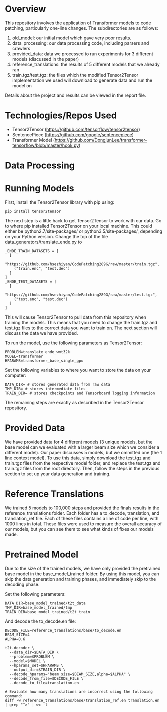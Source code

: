 # Overview
This repository involves the application of Transformer models to code patching, particularly one-line changes.
The subdirectories are as follows:
  1) old_model: our initial model which gave very poor results.
  2) data_processing: our data processing code, including parsers and crawlers
  3) provided_data: data we processed to run experiments for 3 different models (discussed in the paper)
  4) reference_translations: the results of 5 different models that we already ran
  5) train.tgz/test.tgz: the files which the modified Tensor2Tensor implementation we used will download to generate
   data and run the model on
  
Details about the project and results can be viewed in the report file.

# Technologies/Repos Used
  - Tensor2Tensor (https://github.com/tensorflow/tensor2tensor)
  - SentencePiece (https://github.com/google/sentencepiece)
  - Transformer Model (https://github.com/DongjunLee/transformer-tensorflow/blob/master/hook.py)
  
# Data Processing

# Running Models

First, install the Tensor2Tensor library with pip using:

`pip install tensor2tensor`

The next step is a little hack to get Tensor2Tensor to work with our data. Go to where pip installed Tensor2Tensor on
your local machine. This could either be python2.7/site-packages/ or python3.5/site-packages/, depending on your Python version.
Change the top of the file data_generators/translate_ende.py to 

```
_ENDE_TRAIN_DATASETS = [
  [
    "https://github.com/hsezhiyan/CodePatching289G/raw/master/train.tgz",
    ("train.enc", "test.dec")
  ]
]
_ENDE_TEST_DATASETS = [
  [
    "https://github.com/hsezhiyan/CodePatching289G/raw/master/test.tgz",
    ("test.enc", "test.dec")
  ]
]
```

This will cause Tensor2Tensor to pull data from this repository when training the models. This means that you need to change the train.tgz and test.tgz files to the correct data you want to train on. The next section will discuss the data we have provided.

To run the model, use the following parameters as Tensor2Tensor:
```
PROBLEM=translate_ende_wmt32k
MODEL=transformer
HPARAMS=transformer_base_single_gpu
```

Set the following variables to where you want to store the data on your computer:
```
DATA_DIR= # stores generated data from raw data
TMP_DIR= # stores intermediate files
TRAIN_DIR= # stores checkpoints and Tensorboard logging information
```

The remaining steps are exactly as described in the Tensor2Tensor repository.

# Provided Data

We have provided data for 4 different models (3 unique models, but the base model can we evaluated with a larger beam size which we consider a different model). Our paper discusses 5 models, but we ommitted one (the 1 line context model). To use this data, simply download the test.tgz and train.tgz files from the respective model folder, and replace the test.tgz and train.tgz files from the root directory. Then, follow the steps in the previous section to set up your data generation and training.

# Reference Translations

We trained 5 models to 100,000 steps and provided the finals results in the reference_translations folder. Each folder has a to_decode, translation, and translation_ref file. Each of these files contains a line of code per line, with 1000 lines in total. These files were used to measure  the overall accuracy of our models, but you can see them to see what kinds of fixes our models made.

# Pretrained Model

Due to the size of the trained models, we have only provided the pretrained base model in the base_model_trained folder. By using this model, you can skip the data generation and training phases, and immediately skip to the decoding phase.

Set the following parameters:
```
DATA_DIR=base_model_trained/t2t_data
TMP_DIR=base_model_trained/tmp
TRAIN_DIR=base_model_trained/t2t_train
```

And decode the to_decode.en file:
```
DECODE_FILE=reference_translations/base/to_decode.en
BEAM_SIZE=4
ALPHA=0.6

t2t-decoder \
  --data_dir=$DATA_DIR \
  --problem=$PROBLEM \
  --model=$MODEL \
  --hparams_set=$HPARAMS \
  --output_dir=$TRAIN_DIR \
  --decode_hparams="beam_size=$BEAM_SIZE,alpha=$ALPHA" \
  --decode_from_file=$DECODE_FILE \
  --decode_to_file=translation.en

# Evaluate how many translations are incorrect using the following command:
diff -w reference_translations/base/translation_ref.en translation.en | grep "^>" | wc -l
```
